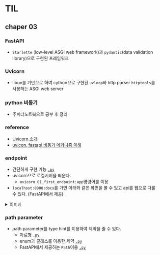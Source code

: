 # TIL

## chaper 03
### FastAPI
- `Starlette` (low-level ASGI web framework)과 `pydantic`(data validation library)으로 구현된 프레임워크

### Uvicorn
- libuv를 기반으로 하여 cython으로 구현된 `uvloop`와 http parser `httptools`를 사용하는 ASGI web server

### python 비동기
- 주피터노트북으로 공부 후 정리

### reference
- [Uvicorn 소개](https://chacha95.github.io/2021-01-16-python6/)
- [uvicon, fastapi 비동기 메커니즘 이해](https://m.blog.naver.com/pjt3591oo/222772705407)

### endpoint
- 간단하게 구현 가능 [`.py`](./chap03/01_first_endpoint.py)
- uvicorn으로 로컬서버을 띄운다.
    - `uvicorn 01_first_endpoint:app`명령어를 이용
- `localhost:8000:docs`를 가면 아래와 같은 화면을 볼 수 있고 api를 웹으로 다룰 수 있다. (FastAPI에서 제공)

<details>
<summary>이미지</summary>

![docs](./images/docs.png)

</details>

### path parameter
- path parameter를 type hint를 이용하여 제약을 줄 수 있다.
    - 자료형 [`.py`](./chap03/02_path_parameters_base.py)
    - enum과 클래스를 이용한 제약 [`.py`](./chap03/03_path_parameters_enum.py)
    - FastAPI에서 제공하는 `Path`이용 [`.py`](./chap03/04_path_parameters_Path.py)